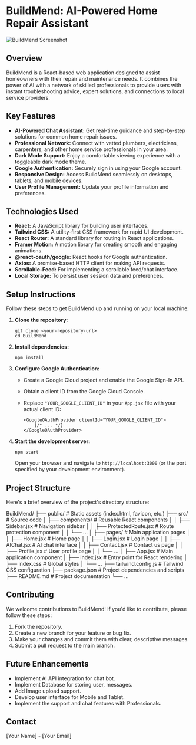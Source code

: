 # BuildMend: AI-Powered Home Repair Assistant

![BuildMend Screenshot](link-to-your-screenshot.png)

## Overview

BuildMend is a React-based web application designed to assist homeowners with their repair and maintenance needs. It combines the power of AI with a network of skilled professionals to provide users with instant troubleshooting advice, expert solutions, and connections to local service providers.

## Key Features

*   **AI-Powered Chat Assistant:** Get real-time guidance and step-by-step solutions for common home repair issues.
*   **Professional Network:** Connect with vetted plumbers, electricians, carpenters, and other home service professionals in your area.
*   **Dark Mode Support:** Enjoy a comfortable viewing experience with a toggleable dark mode theme.
*   **Google Authentication:** Securely sign in using your Google account.
*   **Responsive Design:** Access BuildMend seamlessly on desktops, tablets, and mobile devices.
*   **User Profile Management:** Update your profile information and preferences.

## Technologies Used

*   **React:** A JavaScript library for building user interfaces.
*   **Tailwind CSS:** A utility-first CSS framework for rapid UI development.
*   **React Router:** A standard library for routing in React applications.
*   **Framer Motion:** A motion library for creating smooth and engaging animations.
*   **@react-oauth/google:** React hooks for Google authentication.
*   **Axios:** A promise-based HTTP client for making API requests.
*   **Scrollable-Feed:** For implementing a scrollable feed/chat interface.
*   **Local Storage:** To persist user session data and preferences.

## Setup Instructions

Follow these steps to get BuildMend up and running on your local machine:

1.  **Clone the repository:**

    ```
    git clone <your-repository-url>
    cd BuildMend
    ```

2.  **Install dependencies:**

    ```
    npm install
    ```

3.  **Configure Google Authentication:**

    *   Create a Google Cloud project and enable the Google Sign-In API.
    *   Obtain a client ID from the Google Cloud Console.
    *   Replace `"YOUR_GOOGLE_CLIENT_ID"` in your `App.jsx` file with your actual client ID:

        ```
        <GoogleOAuthProvider clientId="YOUR_GOOGLE_CLIENT_ID">
            {/* ... */}
        </GoogleOAuthProvider>
        ```

4.  **Start the development server:**

    ```
    npm start
    ```

    Open your browser and navigate to `http://localhost:3000` (or the port specified by your development environment).

## Project Structure

Here's a brief overview of the project's directory structure:

BuildMend/
├── public/ # Static assets (index.html, favicon, etc.)
├── src/ # Source code
│ ├── components/ # Reusable React components
│ │ ├── Sidebar.jsx # Navigation sidebar
│ │ ├── ProtectedRoute.jsx # Route protection component
│ │ └── ...
│ ├── pages/ # Main application pages
│ │ ├── Home.jsx # Home page
│ │ ├── Login.jsx # Login page
│ │ ├── AIChat.jsx # AI chat interface
│ │ ├── Contact.jsx # Contact us page
│ │ ├── Profile.jsx # User profile page
│ │ └── ...
│ ├── App.jsx # Main application component
│ ├── index.jsx # Entry point for React rendering
│ ├── index.css # Global styles
│ └── ...
├── tailwind.config.js # Tailwind CSS configuration
├── package.json # Project dependencies and scripts
├── README.md # Project documentation
└── ...

## Contributing

We welcome contributions to BuildMend! If you'd like to contribute, please follow these steps:

1.  Fork the repository.
2.  Create a new branch for your feature or bug fix.
3.  Make your changes and commit them with clear, descriptive messages.
4.  Submit a pull request to the main branch.

## Future Enhancements

*   Implement AI API integration for chat bot.
*   Implement Database for storing user, messages.
*   Add Image upload support.
*   Develop user interface for Mobile and Tablet.
*   Implement the support and chat features with Professionals.


## Contact

[Your Name] - [Your Email]